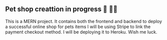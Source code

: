 ## Pet shop creattion in progress 🔧 👨‍💻

This is a MERN project. It contains both the frontend and backend to deploy a successful online shop for pets items
I will be using Stripe to link the payment checkout method. I will be deploying it to Heroku. Wish me luck.


